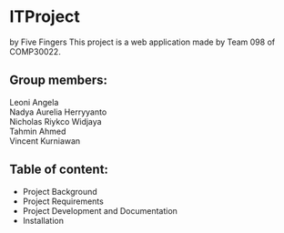 # ITProject

<Family Artefact App> by Five Fingers
This project is a web application made by Team 098 of COMP30022.

## Group members:

Leoni Angela<br/>
Nadya Aurelia Herryyanto <br/>
Nicholas Riykco Widjaya<br/>
Tahmin Ahmed<br/>
Vincent Kurniawan <br/>


## Table of content:
- Project Background
- Project Requirements
- Project Development and Documentation
- Installation
